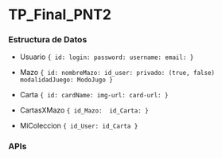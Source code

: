# TP_Final_PNT2

### Estructura de Datos
- Usuario ```{
id:
login:
password:
username:
email:
}```

- Mazo ```{
id:
nombreMazo:
id_user:
privado: (true, false)
modalidadJuego: ModoJugo
}```

- Carta ```{
id:
cardName:
img-url:
card-url:
}```

- CartasXMazo ```{
id_Mazo: 
id_Carta:
}```

- MiColeccion ```{
id_User:
id_Carta
}```

### APIs